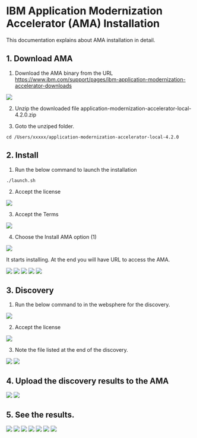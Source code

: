 # IBM Application Modernization Accelerator (AMA) Installation

This documentation explains about AMA installation in detail.

## 1. Download AMA

1. Download the AMA binary from the URL https://www.ibm.com/support/pages/ibm-application-modernization-accelerator-downloads

<img src="images/img-11.png">

2. Unzip the downloaded file application-modernization-accelerator-local-4.2.0.zip

3. Goto the unziped folder.

```
cd /Users/xxxxx/application-modernization-accelerator-local-4.2.0
```

## 2. Install

1. Run the below command to launch the installation

```
./launch.sh
```

2. Accept the license

<img src="images/img-12.png">

3. Accept the Terms

<img src="images/img-13.png">

4. Choose the Install AMA option (1)

<img src="images/img-14.png">

It starts installing. At the end you will have URL to access the AMA.

<img src="images/img-15.png">
<img src="images/img-16.png">
<img src="images/img-17.png">
<img src="images/img-18.png">
<img src="images/img-19.png">

## 3. Discovery

1. Run the below command to in the websphere for the discovery.

<img src="images/img-20.png">

2. Accept the license

<img src="images/img-21.png">

3. Note the file listed at the end of the discovery.

<img src="images/img-22.png">
<img src="images/img-23.png">

## 4. Upload the discovery results to the AMA

<img src="images/img-24.png">
<img src="images/img-25.png">

## 5. See the results.

<img src="images/img-26.png">
<img src="images/img-27.png">
<img src="images/img-28.png">
<img src="images/img-29.png">
<img src="images/img-30.png">
<img src="images/img-31.png">
<img src="images/img-32.png">


